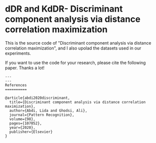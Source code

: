 # dDR and KdDR- Discriminant component analysis via distance correlation maximization

This is the source code of "Discriminant component analysis via distance correlation maximization", 
and I also upolad the datasets used in our experiments.

If you want to use the code for your research, please cite the following paper. Thanks a lot!


<pre><code>---
---
References
==========

@article{abdi2020discriminant,
  title={Discriminant component analysis via distance correlation maximization},
  author={Abdi, Lida and Ghodsi, Ali},
  journal={Pattern Recognition},
  volume={98},
  pages={107052},
  year={2020},
  publisher={Elsevier}
}

</code></pre>

